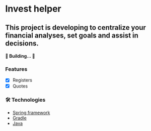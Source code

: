 # Invest helper

## This project is developing to centralize your financial analyses, set goals and assist in decisions.

#### 🚧 Building...  🚧

### Features
- [x] Registers
- [x] Quotes

### 🛠 Technologies

- [Spring framework](https://spring.io/)
- [Gradle](https://gradle.org/)
- [Java](https://docs.oracle.com/en/java/)
